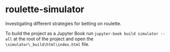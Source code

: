 # roulette-simulator
Investigating different strategies for betting on roulette.

To build the project as a Jupyter Book run `jupyter-book build simulator --all` at the root of the project and open the `\simulator\_build\html\index.html` file. 
